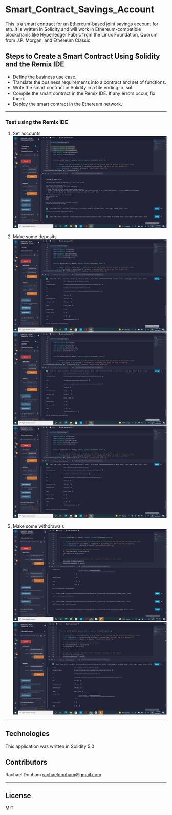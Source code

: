 # Smart_Contract_Savings_Account
This is a smart contract for an Ethereum-based joint savings account for eth. It is written in Solidity and will work in Ethereum-compatible blockchains like Hyperledger Fabric from the Linux Foundation, Quorum from J.P. Morgan, and Ethereum Classic.

## Steps to Create a Smart Contract Using Solidity and the Remix IDE

* Define the business use case.
* Translate the business requirements into a contract and set of functions.
* Write the smart contract in Solidity in a file ending in .sol.
* Compile the smart contract in the Remix IDE. If any errors occur, fix them.
* Deploy the smart contract in the Ethereum network.

---

### Test using the Remix IDE

1. Set accounts
![Step1 SetAccounts](/Execution_Results/Step1_SetAccounts.png)

2. Make some deposits
![Step2 Deposit 1](/Execution_Results/Step2_Deposit1.png)
![Step2 Deposit 10](/Execution_Results/Step2_Depost5.png)
![Step2 Deposit 5](/Execution_Results/Step2_Depost10.png)

3. Make some withdrawals
![Step 3 Withdraw 5](/Execution_Results/Step3_Withdraw5.png)
![Step 3 Withdraw 10](/Execution_Results/Step3_Withdraw10.png)

---

## Technologies

This application was written in Solidity 5.0 


## Contributors

Rachael Donham
rachaeldonham@gmail.com

---

## License

MIT
    

